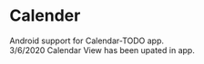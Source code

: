 # Calender
Android support for Calendar-TODO app.<br />
3/6/2020 Calendar View has been upated in app.
